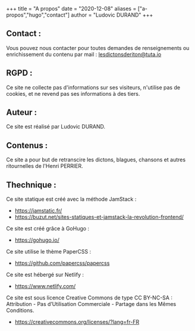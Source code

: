 +++
title = "A propos"
date = "2020-12-08"
aliases = ["a-propos","hugo","contact"]
author = "Ludovic DURAND"
+++

## Contact :

Vous pouvez nous contacter pour toutes demandes de renseignements ou enrichissement du contenu par mail : 
lesdictonsderiton@tuta.io

## RGPD :

Ce site ne collecte pas d'informations sur ses visiteurs, n'utilise pas de cookies, et ne revend pas ses informations à des tiers.

## Auteur :

Ce site est réalisé par Ludovic DURAND.

## Contenus :

Ce site a pour but de retranscire les dictons, blagues, chansons et autres ritournelles de l'Henri PERRIER.

## Thechnique :

Ce site statique est créé avec la méthode JamStack : 
* https://jamstatic.fr/ 
* https://buzut.net/sites-statiques-et-jamstack-la-revolution-frontend/

Ce site est créé grâce à GoHugo : 
* https://gohugo.io/

Ce site utilise le thème PaperCSS :  
* https://github.com/papercss/papercss

Ce site est hébergé sur Netlify : 
* https://www.netlify.com/

Ce site est sous licence Creative Commons de type CC BY-NC-SA : Attribution - Pas d’Utilisation Commerciale - Partage dans les Mêmes Conditions.
* https://creativecommons.org/licenses/?lang=fr-FR

